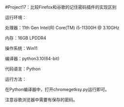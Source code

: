 #Project17：比较Firefox和谷歌的记住密码插件的实现区别

运行环境：

处理器：11th Gen Intel(R) Core(TM) i5-11300H @ 3.10GHz

内存：16GB LPDDR4

操作系统：Win11

编译器：python3.10(64-bit)

代码语言：Python

运行方法：

在Python编译器中，打开chromegetksy.py运行即可。

注意谷歌浏览器中需要有保存的密码。
